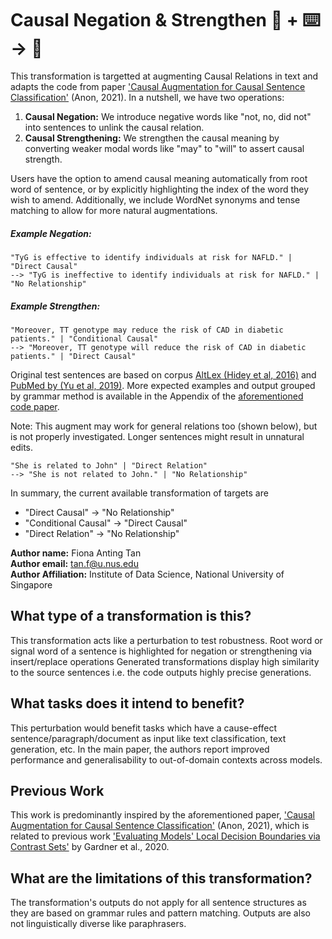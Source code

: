# Causal Negation & Strengthen 🦎  + ⌨️ → 🐍
This transformation is targetted at augmenting Causal Relations in text and adapts the code from paper ['Causal Augmentation for Causal Sentence Classification'](https://openreview.net/pdf/17eafef9e25b48eb90a9a7f32c4f52e21177cc73.pdf) (Anon, 2021). In a nutshell, we have two operations:
1. **Causal Negation:** We introduce negative words like "not, no, did not" into sentences to unlink the causal relation. 
2. **Causal Strengthening:** We strengthen the causal meaning by converting weaker modal words like "may" to "will" to assert causal strength.

Users have the option to amend causal meaning automatically from root word of sentence, or by explicitly highlighting the index of the word they wish to amend. Additionally, we include WordNet synonyms and tense matching to allow for more natural augmentations.

##### Example Negation:
``` 
"TyG is effective to identify individuals at risk for NAFLD." | "Direct Causal"
--> "TyG is ineffective to identify individuals at risk for NAFLD." | "No Relationship"
```

##### Example Strengthen:
```
"Moreover, TT genotype may reduce the risk of CAD in diabetic patients." | "Conditional Causal"
--> "Moreover, TT genotype will reduce the risk of CAD in diabetic patients." | "Direct Causal"
```

Original test sentences are based on corpus [AltLex (Hidey et al, 2016)](https://github.com/chridey/altlex) and [PubMed by (Yu et al, 2019)](https://github.com/junwang4/causal-language-use-in-science). More expected examples and output grouped by grammar method is available in the Appendix of the [aforementioned code paper](https://openreview.net/pdf/17eafef9e25b48eb90a9a7f32c4f52e21177cc73.pdf).

Note: This augment may work for general relations too (shown below), but is not properly investigated. Longer sentences might result in unnatural edits.
```
"She is related to John" | "Direct Relation" 
--> "She is not related to John." | "No Relationship"
```

In summary, the current available transformation of targets are 
* "Direct Causal" -> "No Relationship"
* "Conditional Causal" -> "Direct Causal"
* "Direct Relation" -> "No Relationship"

**Author name:** Fiona Anting Tan <br>
**Author email:** tan.f@u.nus.edu <br>
**Author Affiliation:** Institute of Data Science, National University of Singapore

## What type of a transformation is this?
This transformation acts like a perturbation to test robustness. Root word or signal word of a sentence is highlighted for negation or strengthening via insert/replace operations Generated transformations display high similarity to the source sentences i.e. the code outputs highly precise generations. 

## What tasks does it intend to benefit?
This perturbation would benefit tasks which have a cause-effect sentence/paragraph/document as input like text classification, text generation, etc. In the main paper, the authors report improved performance and generalisability to out-of-domain contexts across models.

## Previous Work
This work is predominantly inspired by the aforementioned paper, ['Causal Augmentation for Causal Sentence Classification'](https://openreview.net/pdf/17eafef9e25b48eb90a9a7f32c4f52e21177cc73.pdf) (Anon, 2021), which is related to previous work ['Evaluating Models' Local Decision Boundaries via Contrast Sets'](https://arxiv.org/abs/2004.02709) by Gardner et al., 2020.

## What are the limitations of this transformation?
The transformation's outputs do not apply for all sentence structures as they are based on grammar rules and pattern matching. Outputs are also not linguistically diverse like paraphrasers.
